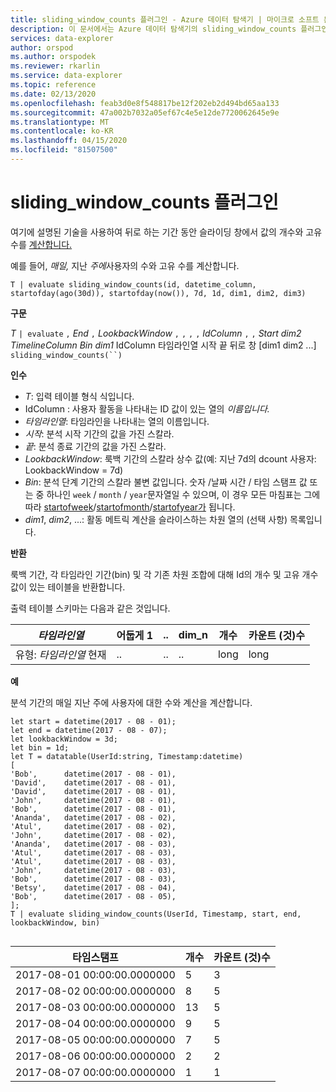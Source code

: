 ```yaml
---
title: sliding_window_counts 플러그인 - Azure 데이터 탐색기 | 마이크로 소프트 문서
description: 이 문서에서는 Azure 데이터 탐색기의 sliding_window_counts 플러그인에 대해 설명합니다.
services: data-explorer
author: orspod
ms.author: orspodek
ms.reviewer: rkarlin
ms.service: data-explorer
ms.topic: reference
ms.date: 02/13/2020
ms.openlocfilehash: feab3d0e8f548817be12f202eb2d494bd65aa133
ms.sourcegitcommit: 47a002b7032a05ef67c4e5e12de7720062645e9e
ms.translationtype: MT
ms.contentlocale: ko-KR
ms.lasthandoff: 04/15/2020
ms.locfileid: "81507500"
---
```

# <a name="sliding_window_counts-plugin"></a>sliding_window_counts 플러그인

여기에 설명된 기술을 사용하여 뒤로 하는 기간 동안 슬라이딩 창에서 값의 개수와 고유 수를 [계산합니다.](samples.md#performing-aggregations-over-a-sliding-window)

예를 들어, *매일,* 지난 *주에*사용자의 수와 고유 수를 계산합니다. 

```kusto
T | evaluate sliding_window_counts(id, datetime_column, startofday(ago(30d)), startofday(now()), 7d, 1d, dim1, dim2, dim3)
```

**구문**

*T* `| evaluate` `,` *End* `,` *LookbackWindow* `,` `,` `,` `,` *IdColumn* `,` `,` *Start* *dim2* *TimelineColumn* *Bin* *dim1* IdColumn 타임라인열 시작 끝 뒤로 창 [dim1 dim2 ...] `sliding_window_counts(``)`

**인수**

* *T*: 입력 테이블 형식 식입니다.
* IdColumn : 사용자 활동을 나타내는 ID 값이 있는 열의 *이름입니다.* 
* *타임라인열*: 타임라인을 나타내는 열의 이름입니다.
* *시작*: 분석 시작 기간의 값을 가진 스칼라.
* *끝*: 분석 종료 기간의 값을 가진 스칼라.
* *LookbackWindow*: 룩백 기간의 스칼라 상수 값(예: 지난 7d의 dcount 사용자: LookbackWindow = 7d)
* *Bin*: 분석 단계 기간의 스칼라 불변 값입니다. 숫자 /날짜 시간 / 타임 스탬프 값 또는 중 하나인 `week` / `month` / `year`문자열일 수 있으며, 이 경우 모든 마침표는 그에 따라 [startofweek](startofweekfunction.md)/[startofmonth](startofmonthfunction.md)/[startofyear가](startofyearfunction.md) 됩니다. 
* *dim1*, *dim2*, ...: 활동 메트릭 계산을 슬라이스하는 차원 열의 (선택 사항) 목록입니다.

**반환**

룩백 기간, 각 타임라인 기간(bin) 및 각 기존 차원 조합에 대해 Id의 개수 및 고유 개수 값이 있는 테이블을 반환합니다.

출력 테이블 스키마는 다음과 같은 것입니다.

|*타임라인열*|어둡게 1|..|dim_n|개수|카운트 (것)수|
|---|---|---|---|---|---|
|유형: *타임라인열* 현재|..|..|..|long|long|


**예**

분석 기간의 매일 지난 주에 사용자에 대한 수와 계산을 계산합니다. 

```kusto
let start = datetime(2017 - 08 - 01);
let end = datetime(2017 - 08 - 07); 
let lookbackWindow = 3d;  
let bin = 1d;
let T = datatable(UserId:string, Timestamp:datetime)
[
'Bob',      datetime(2017 - 08 - 01), 
'David',    datetime(2017 - 08 - 01), 
'David',    datetime(2017 - 08 - 01), 
'John',     datetime(2017 - 08 - 01), 
'Bob',      datetime(2017 - 08 - 01), 
'Ananda',   datetime(2017 - 08 - 02),  
'Atul',     datetime(2017 - 08 - 02), 
'John',     datetime(2017 - 08 - 02), 
'Ananda',   datetime(2017 - 08 - 03), 
'Atul',     datetime(2017 - 08 - 03), 
'Atul',     datetime(2017 - 08 - 03), 
'John',     datetime(2017 - 08 - 03), 
'Bob',      datetime(2017 - 08 - 03), 
'Betsy',    datetime(2017 - 08 - 04), 
'Bob',      datetime(2017 - 08 - 05), 
];
T | evaluate sliding_window_counts(UserId, Timestamp, start, end, lookbackWindow, bin)


```

|타임스탬프|개수|카운트 (것)수|
|---|---|---|
|2017-08-01 00:00:00.0000000|5|3|
|2017-08-02 00:00:00.0000000|8|5|
|2017-08-03 00:00:00.0000000|13|5|
|2017-08-04 00:00:00.0000000|9|5|
|2017-08-05 00:00:00.0000000|7|5|
|2017-08-06 00:00:00.0000000|2|2|
|2017-08-07 00:00:00.0000000|1|1|